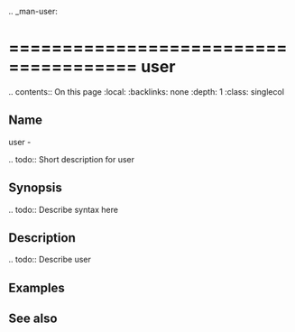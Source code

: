 .. _man-user:

======================================
user
======================================

.. contents:: On this page
    :local:
    :backlinks: none
    :depth: 1
    :class: singlecol

Name
----
user - 

.. todo::
    Short description for user

Synopsis
--------
.. todo::
   Describe syntax here

Description
-----------
.. todo::
    Describe user

Examples
--------

See also
--------

